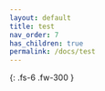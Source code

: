 ```yaml
---
layout: default
title: test
nav_order: 7
has_children: true
permalink: /docs/test
---
```


{: .fs-6 .fw-300 }
